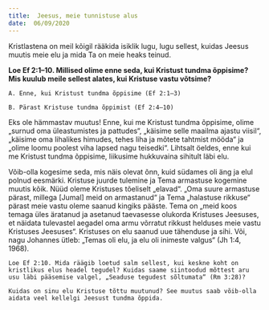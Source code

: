 ```yaml
---
title:  Jeesus, meie tunnistuse alus
date:  06/09/2020
---
```


Kristlastena on meil kõigil rääkida isiklik lugu, lugu sellest, kuidas Jeesus muutis meie elu ja mida Ta on meie heaks teinud.

**Loe Ef 2:1–10. Millised olime enne seda, kui Kristust tundma õppisime? Mis kuulub meile sellest alates, kui Kristuse vastu võtsime?**

`A. Enne, kui Kristust tundma õppisime (Ef 2:1–3)`

`B. Pärast Kristuse tundma õppimist (Ef 2:4–10)`

Eks ole hämmastav muutus! Enne, kui me Kristust tundma õppisime, olime „surnud oma üleastumistes ja pattudes“, „käisime selle maailma ajastu viisil“, „käisime oma lihalikes himudes, tehes liha ja mõtete tahtmist mööda“ ja „olime loomu poolest viha lapsed nagu teisedki“. Lihtsalt öeldes, enne kui me Kristust tundma õppisime, liikusime hukkuvaina sihitult läbi elu.

Võib-olla kogesime seda, mis näis olevat õnn, kuid südames oli äng ja elul polnud eesmärki. Kristuse juurde tulemine ja Tema armastuse kogemine muutis kõik. Nüüd oleme Kristuses tõeliselt „elavad“. „Oma suure armastuse pärast, millega [Jumal] meid on armastanud“ ja Tema „halastuse rikkuse“ pärast meie vastu oleme saanud kingiks pääste. Tema on „meid koos temaga üles äratanud ja asetanud taevasesse olukorda Kristuses Jeesuses, et näidata tulevastel aegadel oma armu võrratut rikkust helduses meie vastu Kristuses Jeesuses“. Kristuses on elu saanud uue tähenduse ja sihi. Või, nagu Johannes ütleb: „Temas oli elu, ja elu oli inimeste valgus“ (Jh 1:4, 1968).

`Loe Ef 2:10. Mida räägib loetud salm sellest, kui keskne koht on kristlikus elus headel tegudel? Kuidas saame siintoodud mõttest aru usu läbi pääsemise valgel, „Seaduse tegudest sõltumata“ (Rm 3:28)?`

`Kuidas on sinu elu Kristuse tõttu muutunud? See muutus saab võib-olla aidata veel kellelgi Jeesust tundma õppida.`
